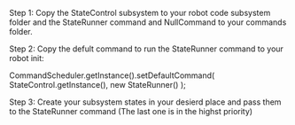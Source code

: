 Step 1:
Copy the StateControl subsystem to your robot code subsystem folder and the StateRunner command and NullCommand to your commands folder.

Step 2:
Copy the defult command to run the StateRunner command to your robot init:


CommandScheduler.getInstance().setDefaultCommand(
        StateControl.getInstance(), new StateRunner() );


Step 3:
Create your subsystem states in your desierd place and pass them to the StateRunner command (The last one is in the highst priority)




